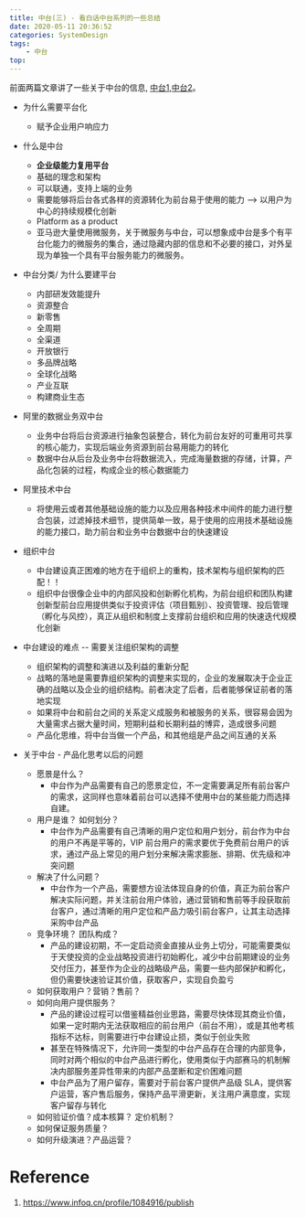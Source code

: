 ```yaml
---
title: 中台(三) - 看白话中台系列的一些总结
date: 2020-05-11 20:36:52
categories: SystemDesign
tags:
    - 中台
top:
---
```

前面两篇文章讲了一些关于中台的信息, [中台1](https://llchen60.com/%E4%B8%AD%E5%8F%B0/),[中台2](https://llchen60.com/%E4%B8%AD%E5%8F%B0-%E4%BA%8C-%E7%95%A5%E6%B7%B1%E5%85%A5%E4%BA%9B%E7%9A%84%E6%8E%A2%E7%A9%B6/)。

+ 为什么需要平台化
    + 赋予企业用户响应力

+ 什么是中台
    + **企业级能力复用平台**
    + 基础的理念和架构
    + 可以联通，支持上端的业务
    + 需要能够将后台各式各样的资源转化为前台易于使用的能力 --> 以用户为中心的持续规模化创新
    + Platform as a product 
    + 亚马逊大量使用微服务，关于微服务与中台，可以想象成中台是多个有平台化能力的微服务的集合，通过隐藏内部的信息和不必要的接口，对外呈现为单独一个具有平台服务能力的微服务。
+ 中台分类/ 为什么要建平台
    + 内部研发效能提升
    + 资源整合
    + 新零售
    + 全周期
    + 全渠道
    + 开放银行
    + 多品牌战略
    + 全球化战略
    + 产业互联
    + 构建商业生态

+ 阿里的数据业务双中台
    + 业务中台将后台资源进行抽象包装整合，转化为前台友好的可重用可共享的核心能力，实现后端业务资源到前台易用能力的转化
    + 数据中台从后台及业务中台将数据流入，完成海量数据的存储，计算，产品化包装的过程，构成企业的核心数据能力

+ 阿里技术中台
    + 将使用云或者其他基础设施的能力以及应用各种技术中间件的能力进行整合包装，过滤掉技术细节，提供简单一致，易于使用的应用技术基础设施的能力接口，助力前台和业务中台数据中台的快速建设

+ 组织中台
    + 中台建设真正困难的地方在于组织上的重构，技术架构与组织架构的匹配！！
    + 组织中台很像企业中的内部风投和创新孵化机构，为前台组织和团队构建创新型前台应用提供类似于投资评估（项目甄别）、投资管理、投后管理（孵化与风控），真正从组织和制度上支撑前台组织和应用的快速迭代规模化创新

+ 中台建设的难点 -- 需要关注组织架构的调整
    + 组织架构的调整和演进以及利益的重新分配 
    + 战略的落地是需要靠组织架构的调整来实现的，企业的发展取决于企业正确的战略以及企业的组织结构。前者决定了后者，后者能够保证前者的落地实现
    + 如果将中台和前台之间的关系定义成服务和被服务的关系，很容易会因为大量需求占据大量时间，短期利益和长期利益的博弈，造成很多问题
    + 产品化思维，将中台当做一个产品，和其他组是产品之间互通的关系

+ 关于中台 - 产品化思考以后的问题
    + 愿景是什么？
        + 中台作为产品需要有自己的愿景定位，不一定需要满足所有前台客户的需求，这同样也意味着前台可以选择不使用中台的某些能力而选择自建。
    + 用户是谁？ 如何划分？
        + 中台作为产品需要有自己清晰的用户定位和用户划分，前台作为中台的用户不再是平等的，VIP 前台用户的需求要优于免费前台用户的诉求，通过产品上常见的用户划分来解决需求膨胀、排期、优先级和冲突问题
    + 解决了什么问题？
        + 中台作为一个产品，需要想方设法体现自身的价值，真正为前台客户解决实际问题，并关注前台用户体验，通过营销和售前等手段获取前台客户，通过清晰的用户定位和产品力吸引前台客户，让其主动选择采购中台产品
    + 竞争环境？ 团队构成？
        + 产品的建设初期，不一定启动资金直接从业务上切分，可能需要类似于天使投资的企业战略投资进行初始孵化，减少中台前期建设的业务交付压力，甚至作为企业的战略级产品，需要一些内部保护和孵化，但仍需要快速验证其价值，获取客户，实现自负盈亏
    + 如何获取用户？营销？售前？
    + 如何向用户提供服务？
        + 产品的建设过程可以借鉴精益创业思路，需要尽快体现其商业价值，如果一定时期内无法获取相应的前台用户（前台不用），或是其他考核指标不达标，则需要进行中台建设止损，类似于创业失败
        + 甚至在特殊情况下，允许同一类型的中台产品存在合理的内部竞争，同时对两个相似的中台产品进行孵化，使用类似于内部赛马的机制解决内部服务差异性带来的内部产品垄断和定价困难问题
        + 中台产品为了用户留存，需要对于前台客户提供产品级 SLA，提供客户运营，客户售后服务，保持产品平滑更新，关注用户满意度，实现客户留存与转化
    + 如何验证价值？成本核算？ 定价机制？
    + 如何保证服务质量？ 
    + 如何升级演进？产品运营？
# Reference
1. https://www.infoq.cn/profile/1084916/publish